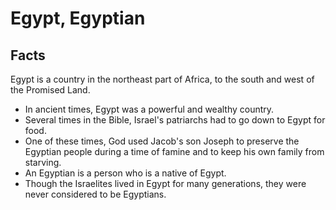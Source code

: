 # Egypt, Egyptian

## Facts

Egypt is a country in the northeast part of Africa, to the south and west of the Promised Land.

* In ancient times, Egypt was a powerful and wealthy country.
* Several times in the Bible, Israel's patriarchs had to go down to Egypt for food.
* One of these times, God used Jacob's son Joseph to preserve the Egyptian people during a time of famine and to keep his own family from starving.
* An Egyptian is a person who is a native of Egypt. 
* Though the Israelites lived in Egypt for many generations, they were never considered to be Egyptians.